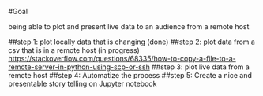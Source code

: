 #Goal

being able to plot and present live data to an audience from a remote host

##step 1: 
plot locally data that is changing (done)
##step 2: 
plot data from a csv that is in a remote host (in progress) 
https://stackoverflow.com/questions/68335/how-to-copy-a-file-to-a-remote-server-in-python-using-scp-or-ssh
##step 3: 
plot live data from a remote host
##step 4: 
Automatize the process 
##step 5:
Create a nice and presentable story telling on Jupyter notebook
